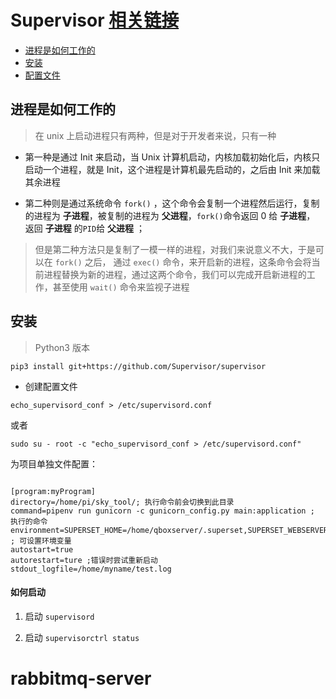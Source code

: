 
# Supervisor  [相关链接](https://www.restran.net/2015/10/04/supervisord-tutorial/)

* [进程是如何工作的](#进程是如何工作的)
* [安装](#安装)
* [配置文件](#创建配置文件)

## 进程是如何工作的
> 在 unix 上启动进程只有两种，但是对于开发者来说，只有一种

* 第一种是通过 Init 来启动，当 Unix 计算机启动，内核加载初始化后，内核只启动一个进程，就是 Init，这个进程是计算机最先启动的，之后由 Init 来加载其余进程

* 第二种则是通过系统命令 `fork()` ，这个命令会复制一个进程然后运行，复制的进程为 __子进程__，被复制的进程为 __父进程__，`fork()`命令返回 0 给 __子进程__， 返回 __子进程__ 的`PID`给 __父进程__ ；

> 但是第二种方法只是复制了一模一样的进程，对我们来说意义不大，于是可以在 `fork()` 之后， 通过 `exec()` 命令，来开启新的进程，这条命令会将当前进程替换为新的进程，通过这两个命令，我们可以完成开启新进程的工作，甚至使用 `wait()` 命令来监视子进程



## 安装 

> Python3 版本 

` pip3 install git+https://github.com/Supervisor/supervisor `

* 创建配置文件 

` echo_supervisord_conf > /etc/supervisord.conf `

或者 

` sudo su - root -c "echo_supervisord_conf > /etc/supervisord.conf" `


为项目单独文件配置：

```

[program:myProgram]
directory=/home/pi/sky_tool/; 执行命令前会切换到此目录
command=pipenv run gunicorn -c gunicorn_config.py main:application ; 执行的命令
environment=SUPERSET_HOME=/home/qboxserver/.superset,SUPERSET_WEBSERVER_PORT=7070 ; 可设置环境变量
autostart=true
autorestart=ture ;错误时尝试重新启动
stdout_logfile=/home/myname/test.log

```

#### 如何启动

1. 启动 `supervisord`

2. 启动 `supervisorctrl status`

# rabbitmq-server